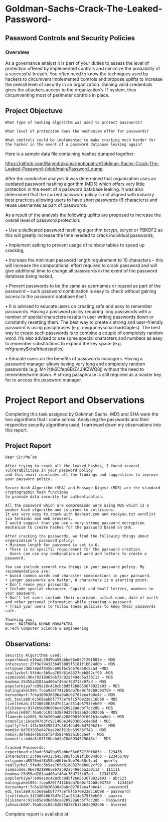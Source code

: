 # Goldman-Sachs-Crack-The-Leaked-Password-
## Password Controls and Security Policies
### Overview 
As a governance analyst it is part of your duties to assess the level of protection offered by implemented controls and minimize the probability of a successful breach. You often need to know the techniques used by hackers to circumvent implemented controls and propose uplifts to increase the overall level of security in an organization. Gaining valid credentials gives the attackers access to the organization’s IT system, thus circumventing most of perimeter controls in place.

## Project Objectuve
`What type of hashing algorithm was used to protect passwords?`

`What level of protection does the mechanism offer for passwords?`

`What controls could be implemented to make cracking much harder for the hacker in the event of a password database leaking again?`

Here is a sample data file containing hashes dumped together:

https://github.com/Rajendrakumarmohapatra/Goldman-Sachs-Crack-The-Leaked-Password-/blob/main/Password_dump

After the conducted analysis it was determined that organization uses an outdated password hashing algorithm (MD5) which offers very little protection in the event of a password database leaking. It was also determined that the current password policy is not aligned with industry best practices allowing users to have short passwords (6 characters) and reuse usernames as part of passwords. 

As a result of the analysis the following uplifts are proposed to increase the overall level of password protection: 

•	Use a dedicated password hashing algorithm bcrypt, scrypt or PBKDF2 as this will greatly increase the time needed to crack individual passwords,

•	Implement salting to prevent usage of rainbow tables to speed up cracking,

•	Increase the minimum password length requirement to 10 characters – this will increase the computational effort required to crack password and will give additional time to change all passwords in the event of the password database being leaked,

•	Prevent passwords to be the same as usernames or reused as part of the password – such password combination is easy to check without gaining access to the password database itself.  

•	It is advised to educate users on creating safe and easy to remember passwords. Having a password policy requiring long passwords with a number of special characters results in user writing passwords down or constantly resetting them. The best way to create a strong and user-friendly password is using passphrases (e.g.  mygrannyschairhadstaples). The best way to create such passwords is to combine a couple of completely random word. It’s also advised to use some special characters and numbers as easy to remember substitutions to expand the key space (e.g. mYgranny$cha1rhadstaples)

•	Educate users on the benefits of passwords managers. Having a password manager allows having very long and completely random passwords (e.g. M>?{tk6Cfep6BrZ4J)KZWQ8j) without the need to remember/write down. A strong passphrase is still required as a master key for to access the password manager.

# Project Report and Observations 
Completing this task assigned by Goldman Sachs, MD5 and SHA were the two algorithms that I came across. Analysing the passwords and their respective security algorithms used, I narrowed down my observations into this report.

## Project Report
```
Dear Sir/Ma’am

After trying to crack all the leaked hashes, I found several vulnerabilities in your password policy 
and this email concludes all the findings and suggestions to improve your password policy.

Secure Hash Algorithm (SHA) and Message Digest (MD5) are the standard cryptographic hash functions 
to provide data security for authentication.

All the password which are compromised were using MD5 which is a weaker hash algorithm and is prone to collisions.
It was very easy to crack with Hashcat.com and rockyou.txt wordlist via terminal and web browsers. 
I would suggest that you use a very strong password encryption mechanism to create hashes for the password based on SHA.

After cracking the passwords, we find the following things about organisation’s password policy: 
• Minimum length for password is set to 6.
• There is no specific requirement for the password creation. 
  Users can use any combination of word and letters to create a password.

You can include several new things in your password policy. My recommendations are:
• Avoid common words and character combinations in your password.
• Longer passwords are better, 8 characters is a starting point.
• Don’t reuse your passwords.
• Include special character, Capital and Small letters, numbers in your password.
• Don’t let users include their username, actual name, date of birth and other personal information while creating a password.
• Train your users to follow these policies to keep their passwords safe.

Thanking you, 
Name: RAJENDRA KUMAR MOHAPATRA
B.Tech Computer Science & Engineering 
```
## Observations:
```
Security Algorithms used: 
experthead:e10adc3949ba59abbe56e057f20f883e – MD5
interestec:25f9e794323b453885f5181f1b624d0b – MD5
ortspoon:d8578edf8458ce06fbc5bb76a58c5ca4 –MD5
reallychel:5f4dcc3b5aa765d61d8327deb882cf99 –MD5
simmson56:96e79218965eb72c92a549dd5a330112 – MD5
bookma:25d55ad283aa400af464c76d713c07ad – MD5 
popularkiya7:e99a18c428cb38d5f260853678922e03 – MD5
eatingcake1994:fcea920f7412b5da7be0cf42b8c93759 – MD5 
heroanhart:7c6a180b36896a0a8c02787eeafb0e4c – MD5
edi_tesla89:6c569aabbf7775ef8fc570e228c16b98 – MD5
liveltekah:3f230640b78d7e71ac5514e57935eb69 – MD5
blikimore:917eb5e9d6d6bca820922a0c6f7cc28b – MD5
johnwick007:f6a0cb102c62879d397b12b62c092c06 – MD5
flamesbria2001:9b3b269ad0a208090309f091b3aba9db – MD5
oranolio:16ced47d3fc931483e24933665cded6d - MD5
spuffyffet:1f5c5683982d7c3814d4d9e6d749b21e - MD5
moodie:8d763385e0476ae208f21bc63956f748 - MD5
nabox:defebde7b6ab6f24d5824682a16c3ae4 - MD5
bandalls:bdda5f03128bcbdfa78d8934529048cf - MD5

Cracked Passwords:
experthead:e10adc3949ba59abbe56e057f20f883e - 123456
interestec:25f9e794323b453885f5181f1b624d0b - 123456789
ortspoon:d8578edf8458ce06fbc5bb76a58c5ca4 - qwerty
reallychel:5f4dcc3b5aa765d61d8327deb882cf99 - password
simmson56:96e79218965eb72c92a549dd5a330112 - 111111
bookma:25d55ad283aa400af464c76d713c07ad - 12345678
popularkiya7:e99a18c428cb38d5f260853678922e03 - abc123
eatingcake1994:fcea920f7412b5da7be0cf42b8c93759 - 1234567
heroanhart:7c6a180b36896a0a8c02787eeafb0e4c - password1
edi_tesla89:6c569aabbf7775ef8fc570e228c16b98 - password!
liveltekah:3f230640b78d7e71ac5514e57935eb69 - qazxsw
blikimore:917eb5e9d6d6bca820922a0c6f7cc28b - Pa$$word1
johnwick007:f6a0cb102c62879d397b12b62c092c06 - bluered
```
Complete report is available at: 
